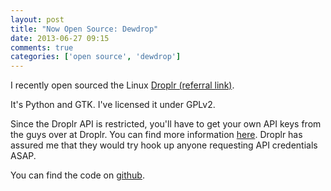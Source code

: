 ```yaml
---
layout: post
title: "Now Open Source: Dewdrop"
date: 2013-06-27 09:15
comments: true
categories: ['open source', 'dewdrop']
---
```

I recently open sourced the Linux [Droplr (referral link)](https://droplr.com/join/VWrQ8aUQ).

It's Python and GTK. I've licensed it under GPLv2.

Since the Droplr API is restricted, you'll have to get your own API keys from the guys 
over at Droplr. You can find more information 
[here](http://help.droplr.com/customer/portal/articles/1014091-introduction). 
Droplr has assured me that they would try hook up anyone requesting API credentials ASAP.

You can find the code on [github](http://github.com/sgricci/dewdrop).
